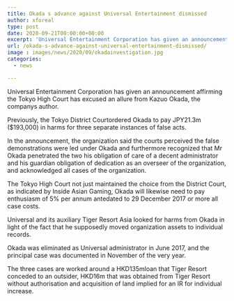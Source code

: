 ```yaml
---
title: Okada s advance against Universal Entertainment dismissed
author: xforeal 
type: post
date: 2020-09-21T00:00:00+00:00
excerpt: 'Universal Entertainment Corporation has given an announcement affirming the Tokyo High Court has excused an allure from Kazuo Okada, the companys founder '
url: /okada-s-advance-against-universal-entertainment-dismissed/
image : images/news/2020/09/okadainvestigation.jpg
categories:
  - news

---
```

Universal Entertainment Corporation has given an announcement affirming the Tokyo High Court has excused an allure from Kazuo Okada, the companys author. 

Previously, the Tokyo District Courtordered Okada to pay JPY21.3m ($193,000) in harms for three separate instances of false acts. 

In the announcement, the organization said the courts perceived the false demonstrations were led under Okada and furthermore recognized that Mr Okada penetrated the two his obligation of care of a decent administrator and his guardian obligation of dedication as an overseer of the organization, and acknowledged all cases of the organization. 

The Tokyo High Court not just maintained the choice from the District Court, as indicated by Inside Asian Gaming, Okada will likewise need to pay enthusiasm of 5&percnt; per annum antedated to 29 December 2017 or more all case costs. 

Universal and its auxiliary Tiger Resort Asia looked for harms from Okada in light of the fact that he supposedly moved organization assets to individual records. 

Okada was eliminated as Universal administrator in June 2017, and the principal case was documented in November of the very year. 

The three cases are worked around a HKD135mloan that Tiger Resort conceded to an outsider, HKD16m that was obtained from Tiger Resort without authorisation and acquisition of land implied for an IR for individual increase.